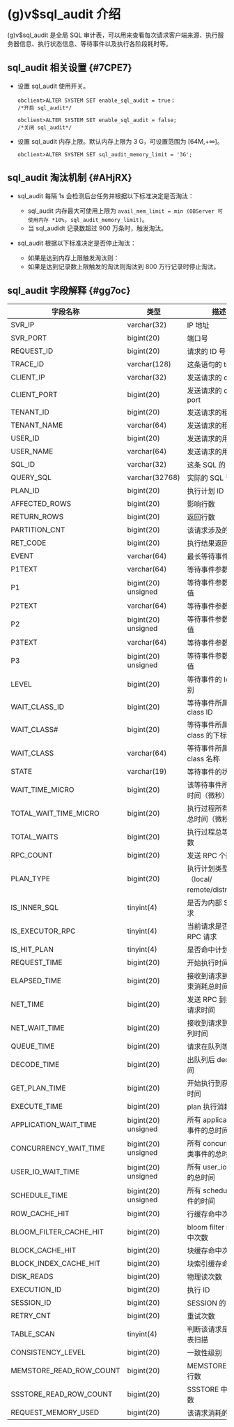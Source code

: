 (g)v$sql_audit 介绍 
======================================

(g)v$sql_audit 是全局 SQL 审计表，可以用来查看每次请求客户端来源、执行服务器信息、执行状态信息、等待事件以及执行各阶段耗时等。

sql_audit 相关设置 {#7CPE7}
-----------------------

* 设置 sql_audit 使用开关。

      obclient>ALTER SYSTEM SET enable_sql_audit = true；
      /*开启 sql_audit*/
      
      obclient>ALTER SYSTEM SET enable_sql_audit = false;
      /*关闭 sql_audit*/

  




<!-- -->

* 设置 sql_audit 内存上限。默认内存上限为 3 G，可设置范围为 \[64M,+∞\]。

      obclient>ALTER SYSTEM SET sql_audit_memory_limit = '3G';

  




sql_audit 淘汰机制 {#AHjRX}
-----------------------

* sql_audit 每隔 1s 会检测后台任务并根据以下标准决定是否淘汰：

  * sql_audit 内存最大可使用上限为 `avail_mem_limit = min (OBServer 可使用内存 *10%`，`sql_audit_memory_limit)`。

    
  

  
  <!-- -->

  
  <!-- -->

  * 当 sql_audidt 记录数超过 900 万条时，触发淘汰。

    
  

  




<!-- -->

* sql_audit 根据以下标准决定是否停止淘汰：

  * 如果是达到内存上限触发淘汰则：

    
  

  
  <!-- -->

  
  <!-- -->

  * 如果是达到记录数上限触发的淘汰则淘汰到 800 万行记录时停止淘汰。

    
  

  

  




sql_audit 字段解释 {#gg7oc}
-----------------------



|        **字段名称**         |       **类型**        |              **描述**              |
|-------------------------|---------------------|----------------------------------|
| SVR_IP                  | varchar(32)         | IP 地址                            |
| SVR_PORT                | bigint(20)          | 端口号                              |
| REQUEST_ID              | bigint(20)          | 请求的 ID 号                         |
| TRACE_ID                | varchar(128)        | 这条语句的 trace ID                   |
| CLIENT_IP               | varchar(32)         | 发送请求的 client IP                  |
| CLIENT_PORT             | bigint(20)          | 发送请求的 client port                |
| TENANT_ID               | bigint(20)          | 发送请求的租户 ID                       |
| TENANT_NAME             | varchar(64)         | 发送请求的租户名称                        |
| USER_ID                 | bigint(20)          | 发送请求的用户 ID                       |
| USER_NAME               | varchar(64)         | 发送请求的用户名称                        |
| SQL_ID                  | varchar(32)         | 这条 SQL 的 ID                      |
| QUERY_SQL               | varchar(32768)      | 实际的 SQL 语句                       |
| PLAN_ID                 | bigint(20)          | 执行计划 ID                          |
| AFFECTED_ROWS           | bigint(20)          | 影响行数                             |
| RETURN_ROWS             | bigint(20)          | 返回行数                             |
| PARTITION_CNT           | bigint(20)          | 该请求涉及的分区数                        |
| RET_CODE                | bigint(20)          | 执行结果返回码                          |
| EVENT                   | varchar(64)         | 最长等待事件名称                         |
| P1TEXT                  | varchar(64)         | 等待事件参数 1                         |
| P1                      | bigint(20) unsigned | 等待事件参数 1 的值                      |
| P2TEXT                  | varchar(64)         | 等待事件参数 2                         |
| P2                      | bigint(20) unsigned | 等待事件参数 2 的值                      |
| P3TEXT                  | varchar(64)         | 等待事件参数 3                         |
| P3                      | bigint(20) unsigned | 等待事件参数 3 的值                      |
| LEVEL                   | bigint(20)          | 等待事件的 level 级别                   |
| WAIT_CLASS_ID           | bigint(20)          | 等待事件所属的 class ID                 |
| WAIT_CLASS#             | bigint(20)          | 等待事件所属的 class 的下标                |
| WAIT_CLASS              | varchar(64)         | 等待事件所属的 class 名称                 |
| STATE                   | varchar(19)         | 等待事件的状态                          |
| WAIT_TIME_MICRO         | bigint(20)          | 该等待事件所等待的时间（微秒）                  |
| TOTAL_WAIT_TIME_MICRO   | bigint(20)          | 执行过程所有等待的总时间（微秒）                 |
| TOTAL_WAITS             | bigint(20)          | 执行过程总等待的次数                       |
| RPC_COUNT               | bigint(20)          | 发送 RPC 个数                        |
| PLAN_TYPE               | bigint(20)          | 执行计划类型（local/ remote/distribute） |
| IS_INNER_SQL            | tinyint(4)          | 是否为内部 SQL 请求                     |
| IS_EXECUTOR_RPC         | tinyint(4)          | 当前请求是否为 RPC 请求                   |
| IS_HIT_PLAN             | tinyint(4)          | 是否命中计划缓存                         |
| REQUEST_TIME            | bigint(20)          | 开始执行时间点                          |
| ELAPSED_TIME            | bigint(20)          | 接收到请求到执行结束消耗总时间                  |
| NET_TIME                | bigint(20)          | 发送 RPC 到接收到请求时间                  |
| NET_WAIT_TIME           | bigint(20)          | 接收到请求到进入队列时间                     |
| QUEUE_TIME              | bigint(20)          | 请求在队列等待事件                        |
| DECODE_TIME             | bigint(20)          | 出队列后 decode 时间                   |
| GET_PLAN_TIME           | bigint(20)          | 开始执行到获得计划时间                      |
| EXECUTE_TIME            | bigint(20)          | plan 执行消耗时间                      |
| APPLICATION_WAIT_TIME   | bigint(20) unsigned | 所有 application 类事件的总时间           |
| CONCURRENCY_WAIT_TIME   | bigint(20) unsigned | 所有 concurrency 类事件的总时间           |
| USER_IO_WAIT_TIME       | bigint(20) unsigned | 所有 user_io 类事件的总时间               |
| SCHEDULE_TIME           | bigint(20) unsigned | 所有 schedule 类事件的时间               |
| ROW_CACHE_HIT           | bigint(20)          | 行缓存命中次数                          |
| BLOOM_FILTER_CACHE_HIT  | bigint(20)          | bloom filter 缓存命中次数              |
| BLOCK_CACHE_HIT         | bigint(20)          | 块缓存命中次数                          |
| BLOCK_INDEX_CACHE_HIT   | bigint(20)          | 块索引缓存命中次数                        |
| DISK_READS              | bigint(20)          | 物理读次数                            |
| EXECUTION_ID            | bigint(20)          | 执行 ID                            |
| SESSION_ID              | bigint(20)          | SESSION 的 ID                     |
| RETRY_CNT               | bigint(20)          | 重试次数                             |
| TABLE_SCAN              | tinyint(4)          | 判断该请求是否含全表扫描                     |
| CONSISTENCY_LEVEL       | bigint(20)          | 一致性级别                            |
| MEMSTORE_READ_ROW_COUNT | bigint(20)          | MEMSTORE 中读的行数                   |
| SSSTORE_READ_ROW_COUNT  | bigint(20)          | SSSTORE 中读的行数                    |
| REQUEST_MEMORY_USED     | bigint(20)          | 该请求消耗的内存                         |


